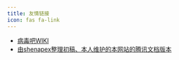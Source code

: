 ```yaml
---
title: 友情链接
icon: fas fa-link
---
```


- [病毒吧WIKI](https://www.shenapex.xyz/)
- [由shenapex整理初稿、本人维护的本网站的腾讯文档版本](https://docs.qq.com/doc/DY1pmUURhcXRmcWNo)
